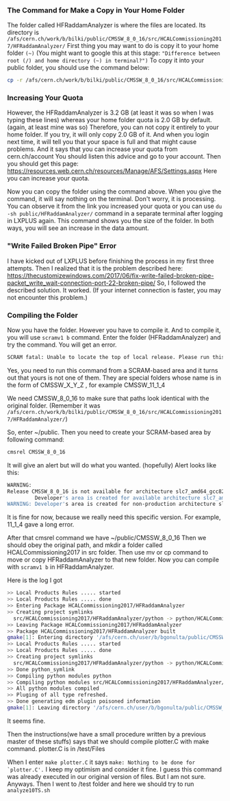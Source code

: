 ### The Command for Make a Copy in Your Home Folder

The folder called HFRaddamAnalyzer is where the files are located. Its directory is `/afs/cern.ch/work/b/bilki/public/CMSSW_8_0_16/src/HCALCommissioning2017/HFRaddamAnalyzer/`
First thing you may want to do is copy it to your home folder `(~)`
(You might want to google this at this stage: `"Difference between root (/) and home directory (~) in terminal?")`
To copy it into your public folder, you should use the command below:
```bash
cp -r /afs/cern.ch/work/b/bilki/public/CMSSW_8_0_16/src/HCALCommissioning2017/HFRaddamAnalyzer/ ~/public
```

### Increasing Your Quota

However, the HFRaddamAnalyzer is 3.2 GB (at least it was so when I was typing these lines) whereas your home folder quota is 2.0 GB by default. (again, at least mine was so) Therefore, you can not copy it entirely to your home folder. If you try, it will only copy 2.0 GB of it. And when you login next time, it will tell you that your space is full and that might cause problems. And it says that you can increase your quota from cern.ch/account 
You should listen this advice and go to your account. Then you should get this page: https://resources.web.cern.ch/resources/Manage/AFS/Settings.aspx
Here you can increase your quota. 

Now you can copy the folder using the command above. When you give the command, it will say nothing on the terminal. Don't worry, it is processing. You can observe it from the link you increased your quota or you can use ``du -sh public/HFRaddamAnalyzer/`` command in a separate terminal after logging in LXPLUS again. This command shows you the size of the folder. In both ways, you will see an increase in the data amount. 

### "Write Failed Broken Pipe" Error

I have kicked out of LXPLUS before finishing the process in my first three attempts. Then I realized that it is the problem described here: https://thecustomizewindows.com/2017/06/fix-write-failed-broken-pipe-packet_write_wait-connection-port-22-broken-pipe/
So, I followed the described solution. It worked. (If your internet connection is faster, you may not encounter this problem.)

### Compiling the Folder

Now you have the folder. However you have to compile it. And to compile it, you will use `scramv1 b` command. Enter the folder (HFRaddamAnalyzer) and try the command. You will get an error. 

```bash
SCRAM fatal: Unable to locate the top of local release. Please run this command from a SCRAM-based area.
```

Yes, you need to run this command from a SCRAM-based area and it turns out that yours is not one of them. They are special folders whose name is in the form of  CMSSW_X_Y_Z , for example CMSSW_11_1_4

We need CMSSW_8_0_16 to make sure that paths look identical with the original folder. (Remember it was `/afs/cern.ch/work/b/bilki/public/CMSSW_8_0_16/src/HCALCommissioning2017/HFRaddamAnalyzer/`)

So, enter ~/public. Then you need to create your SCRAM-based area by following command: 

```bash
cmsrel CMSSW_8_0_16
```

It will give an alert but will do what you wanted. (hopefully) 
Alert looks like this: 

```bash
WARNING:  
Release CMSSW_8_0_16 is not available for architecture slc7_amd64_gcc820.  
         Developer's area is created for available architecture slc7_amd64_gcc530.  
WARNING: Developer's area is created for non-production architecture slc7_amd64_gcc530. Production architecture for this release is slc6_amd64_gcc530.
```

It is fine for now, because we really need this specific version. For example, 11_1_4 gave a long error. 

After that cmsrel command we have ~/public/CMSSW_8_0_16
Then we should obey the original path, and mkdir a folder called HCALCommissioning2017 in src folder. Then use mv or cp command to move or copy HFRaddamAnalyzer to that new folder. Now you can compile with ``scramv1 b`` in HFRaddamAnalyzer. 

Here is the log I got

```bash
>> Local Products Rules ..... started
>> Local Products Rules ..... done
>> Entering Package HCALCommissioning2017/HFRaddamAnalyzer
>> Creating project symlinks
  src/HCALCommissioning2017/HFRaddamAnalyzer/python -> python/HCALCommissioning2017/HFRaddamAnalyzer
>> Leaving Package HCALCommissioning2017/HFRaddamAnalyzer
>> Package HCALCommissioning2017/HFRaddamAnalyzer built
gmake[1]: Entering directory '/afs/cern.ch/user/b/bgonulta/public/CMSSW_8_0_16'
>> Local Products Rules ..... started
>> Local Products Rules ..... done
>> Creating project symlinks
  src/HCALCommissioning2017/HFRaddamAnalyzer/python -> python/HCALCommissioning2017/HFRaddamAnalyzer
>> Done python_symlink
>> Compiling python modules python
>> Compiling python modules src/HCALCommissioning2017/HFRaddamAnalyzer/python
>> All python modules compiled
>> Pluging of all type refreshed.
>> Done generating edm plugin poisoned information
gmake[1]: Leaving directory '/afs/cern.ch/user/b/bgonulta/public/CMSSW_8_0_16'
```

It seems fine. 

Then the instructions(we have a small procedure written by a previous master of these stuffs) says that we should compile plotter.C with make command. plotter.C is in /test/Files

When I enter ``make plotter.C`` it says ``make: Nothing to be done for `plotter.C'.``
I keep my optimism and consider it fine. I guess this command was already executed in our original version of files. But I am not sure. Anyways. Then I went to /test folder and here we should try to run ``analyze10TS.sh``  

